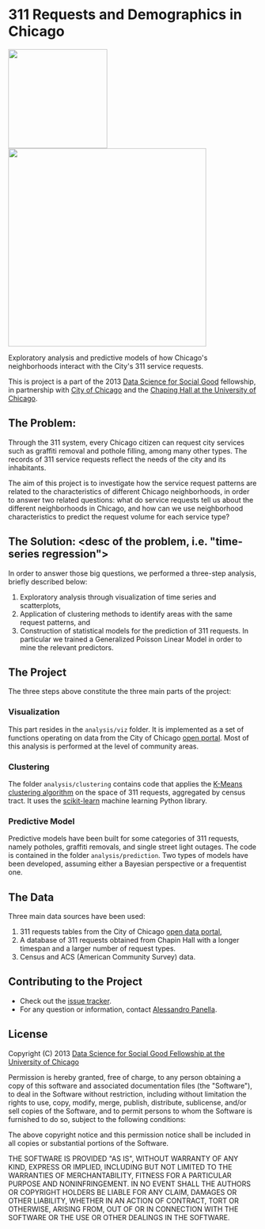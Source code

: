 # 311 Requests and Demographics in Chicago
<a href="http://www.cityofchicago.org"><img src="http://dssg.io/img/partners/city.jpg" width="200"></a>
<a href="http://www.chapinhall.org"><img src="http://dssg.io/img/partners/chapin.jpg" width="400"></a>

Exploratory analysis and predictive models of how Chicago's neighborhoods interact with the City's 311 service requests.

This is project is a part of the 2013 [Data Science for Social Good](http://www.dssg.io) fellowship, in partnership with [City of Chicago](http://www.cityofchicago.org) and the [Chaping Hall at the University of Chicago](http://www.chapinhall.org).

## The Problem:
Through the 311 system, every Chicago citizen can request city services such as graffiti removal and pothole filling, among many other types. The records of 311 service requests reflect the needs of the city and its inhabitants.

The aim of this project is to investigate how the service request patterns are related to the characteristics of different Chicago neighborhoods, in order to answer two related questions: what do service requests tell us about the different neighborhoods in Chicago, and how can we use neighborhood characteristics to predict the request volume for each service type?

## The Solution: <desc of the problem, i.e. "time-series regression">
In order to answer those big questions, we performed a three-step analysis, briefly described below:

1. Exploratory analysis through visualization of time series and scatterplots,
2. Application of clustering methods to identify areas with the same request patterns, and
3. Construction of statistical models for the prediction of 311 requests. In particular we trained a Generalized Poisson Linear Model in order to mine the relevant predictors.

## The Project
The three steps above constitute the three main parts of the project:

### Visualization
This part resides in the `analysis/viz` folder. It is implemented as a set of functions operating on data from the City of Chicago [open portal](http://data.cityofchicago.org). Most of this analysis is performed at the level of community areas.

### Clustering
The folder `analysis/clustering` contains code that applies the [K-Means clustering algorithm](http://en.wikipedia.org/wiki/K-means_clustering) on the space of 311 requests, aggregated by census tract. It uses the [scikit-learn](http://scikit-learn.org) machine learning Python library.

### Predictive Model
Predictive models have been built for some categories of 311 requests, namely potholes, graffiti removals, and single street light outages. The code is contained in the folder `analysis/prediction`. Two types of models have been developed, assuming either a Bayesian perspective or a frequentist one.

## The Data
Three main data sources have been used:
 
1. 311 requests tables from the City of Chicago [open data portal](http://data.cityofchicago.org),
2. A database of 311 requests obtained from Chapin Hall with a longer timespan and a larger number of request types.
3. Census and ACS (American Community Survey) data.

## Contributing to the Project
- Check out the [issue tracker](https://github.com/dssg/dssg-Indices-project/issues?page=1&state=open).
- For any question or information, contact [Alessandro Panella](mailto:apanel2@uic.edu).
 
## License

Copyright (C) 2013 [Data Science for Social Good Fellowship at the University of Chicago](http://dssg.io)

Permission is hereby granted, free of charge, to any person obtaining a copy of this software and associated documentation files (the "Software"), to deal in the Software without restriction, including without limitation the rights to use, copy, modify, merge, publish, distribute, sublicense, and/or sell copies of the Software, and to permit persons to whom the Software is furnished to do so, subject to the following conditions:

The above copyright notice and this permission notice shall be included in all copies or substantial portions of the Software.

THE SOFTWARE IS PROVIDED "AS IS", WITHOUT WARRANTY OF ANY KIND, EXPRESS OR IMPLIED, INCLUDING BUT NOT LIMITED TO THE WARRANTIES OF MERCHANTABILITY, FITNESS FOR A PARTICULAR PURPOSE AND NONINFRINGEMENT. IN NO EVENT SHALL THE AUTHORS OR COPYRIGHT HOLDERS BE LIABLE FOR ANY CLAIM, DAMAGES OR OTHER LIABILITY, WHETHER IN AN ACTION OF CONTRACT, TORT OR OTHERWISE, ARISING FROM, OUT OF OR IN CONNECTION WITH THE SOFTWARE OR THE USE OR OTHER DEALINGS IN THE SOFTWARE.
